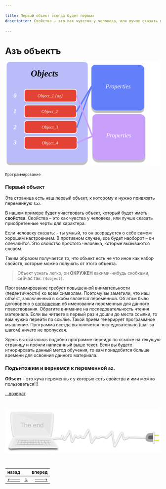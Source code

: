 ```yaml
---

title: Первый объект всегда будет первым
description: Свойства – это как чувства у человека, или лучше сказать приобретенные черты для характера

---
```


<div class="navi"> <nav id="navi"> <!-- js --> </nav></div>


# Азъ объектъ

<span id="az-object-img" class="img" onclick="imgResize()">![Кого подключать](assets/svg/objects.svg)</span>

	Программирование
	
### Первый объект

Эта страница есть наш первый объект, к которому и нужно привязать переменную
`$az`.

В нашем примере будет участвовать объект, который будет иметь **свойства**.
Свойства – это как чувства у человека, или лучше сказать приобретенные черты для характера.

Если человеку сказать: - ты умный, то он возрадуется о себе самом хорошим
настроением. В противном случае, все будет наоборот – он опечалится. Это свойство простого человека, которые вызываются словом.

Таким образом получается то, что объект есть не что иное как набор свойств,
которые можно получать от этого объекта.
 
> Объект узнать легко, он **ОКРУЖЕН** какими-нибудь скобками, сейчас так: `[$object]`.

Программирование требует повышенной внимательности (педантичности) ко всем
символам. Поэтому вы заметили, что наш объект, заключенный в скобы является
переменной. Об этом было договорено в [соглашении](az-peremennaya) об именовании переменных для данного повествования.
Обратите внимание на последовательность чтения материала. Если вы читаете в первый
раз и дошли до места ссылки, то вам нужно перейти по ссылке. Такой прием
генерирует программное мышление. Программа всегда выполняется последовательно
(шаг за шагом) ничего не пропуская.

Здесь вы оказались подобно программе перейдя по ссылке на текущую страницу и
прочли написанный выше текст. Если вы будете игнорировать данный метод обучения,
то вам понадобится больше времени для освоения данного материала.

### Подъитожим и вернемся к переменной `az`.

**Объект** – это куча переменных у которых есть свойства и ими можно пользоваться!!!

[…возврат](az-peremennaya)


<br>


<span id="page-name-img" class="img" onclick="imgResize()">![img](assets/svg/comp-end.svg)</span>

<script src="assets/js/navi.js"></script>
<!--ystm_start-->
<br>

 |назад||вперед| 
 |:---|:---:|---:| 
 [←——](az-assets.md)|[ 🔝 ](#)|[——→](az-peremennaya.md) 

 <br>
<!--ystm_end-->
